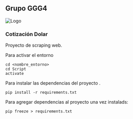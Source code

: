 ## Grupo GGG4 

![Logo](https://res.cloudinary.com/sebaag/image/upload/v1666909693/ispc/ezgif-4-6ade168130_wrirqu.gif)

<h3>Cotización Dolar</h3>
<p>Proyecto de scraping web.</p>

Para activar el entorno
```
cd <nombre_entorno>
cd Script
activate
```

Para instalar las dependencias del proyecto .
```
pip install -r requirements.txt
```

Para agregar dependencias al proyecto una vez instalads:
```
pip freeze > requirements.txt
```
